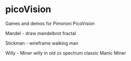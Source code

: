 # picoVision
Games and demos for Pimoroni PicoVision [](https://github.com/pimoroni/picovision)

Mandel - draw mandelbrot fractal

Stickman - wireframe walking man

Willy - Miner willy in old zx spectrum classic Manic Miner 
